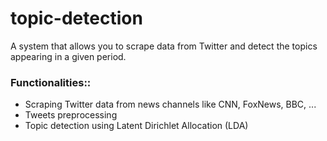 # topic-detection

A system that allows you to scrape data from Twitter and detect the topics appearing in a given period.

### Functionalities::

- Scraping Twitter data from news channels like CNN, FoxNews, BBC, ...
- Tweets preprocessing
- Topic detection using Latent Dirichlet Allocation (LDA)
